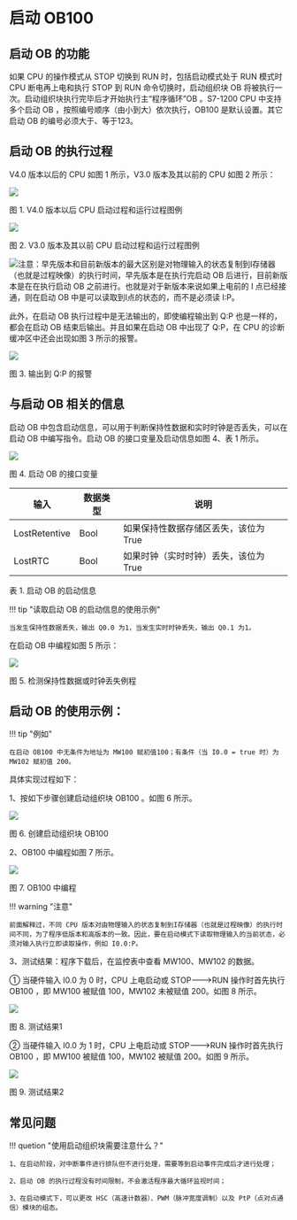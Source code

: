 # 启动 OB100

## 启动 OB 的功能

如果 CPU 的操作模式从 STOP 切换到 RUN 时，包括启动模式处于 RUN 模式时 CPU 断电再上电和执行 STOP 到 RUN 命令切换时，启动组织块 OB 将被执行一次。启动组织块执行完毕后才开始执行主“程序循环”OB 。S7-1200 CPU 中支持多个启动 OB ，按照编号顺序（由小到大）依次执行，OB100 是默认设置。其它启动 OB 的编号必须大于、等于123。

## 启动 OB 的执行过程

V4.0 版本以后的 CPU 如图 1 所示，V3.0 版本及其以前的 CPU 如图 2 所示：

![](images/08-01.jpg)

图 1. V4.0 版本以后 CPU 启动过程和运行过程图例

![](images/08-02.jpg)

图 2. V3.0 版本及其以前 CPU 启动过程和运行过程图例

![](images/4.gif)注意：早先版本和目前新版本的最大区别是对物理输入的状态复制到I存储器（也就是过程映像）的执行时间，早先版本是在执行完启动 OB 后进行，目前新版本是在在执行启动 OB 之前进行。也就是对于新版本来说如果上电前的 I 点已经接通，则在启动 OB 中是可以读取到I点的状态的，而不是必须读 I:P。

此外，在启动 OB 执行过程中是无法输出的，即使编程输出到 Q:P 也是一样的，都会在启动 OB 结束后输出。并且如果在启动 OB 中出现了 Q:P，在 CPU 的诊断缓冲区中还会出现如图 3 所示的报警。

![](images/08-03.jpg)

图 3. 输出到 Q:P 的报警

## 与启动 OB 相关的信息

启动 OB 中包含启动信息，可以用于判断保持性数据和实时时钟是否丢失，可以在启动 OB 中编写指令。启动 OB 的接口变量及启动信息如图 4、表 1 所示。

![](images/08-04.JPG)

图 4. 启动 OB 的接口变量

|输入|数据类型|说明|
|-----|-----|------|
|LostRetentive| Bool |如果保持性数据存储区丢失，该位为 True|
|LostRTC| Bool| 如果时钟（实时时钟）丢失，该位为 True|

表 1. 启动 OB 的启动信息



!!! tip "读取启动 OB 的启动信息的使用示例"

    当发生保持性数据丢失，输出 Q0.0 为1，当发生实时时钟丢失，输出 Q0.1 为1。


在启动 OB 中编程如图 5 所示：

![](images/08-05.JPG)

图 5. 检测保持性数据或时钟丢失例程

## 启动 OB 的使用示例：

!!! tip "例如"

    在启动 OB100 中无条件为地址为 MW100 赋初值100；有条件（当 I0.0 = true 时）为 MW102 赋初值 200。

具体实现过程如下：

1、按如下步骤创建启动组织块 OB100 。如图 6 所示。

![](images/08-06.JPG)

图 6. 创建启动组织块 OB100

2、OB100 中编程如图 7 所示。

![](images/08-07.JPG)

图 7. OB100 中编程

!!! warning "注意"

    前面解释过，不同 CPU 版本对由物理输入的状态复制到I存储器（也就是过程映像）的执行时间不同，为了程序低版本和高版本的一致。因此，要在启动模式下读取物理输入的当前状态，必须对输入执行立即读取操作，例如 I0.0:P。

3、测试结果：程序下载后，在监控表中查看 MW100、MW102 的数据。

① 当硬件输入 I0.0 为 0 时，CPU 上电启动或 STOP--->RUN 操作时首先执行 OB100 ，即 MW100 被赋值 100，MW102 未被赋值 200。如图 8 所示。

![](images/08-08.jpg)

图 8. 测试结果1

② 当硬件输入 I0.0 为 1 时，CPU 上电启动或 STOP--->RUN 操作时首先执行 OB100 ，即 MW100 被赋值 100，MW102 被赋值 200。如图 9 所示。

![](images/08-09.jpg)

图 9. 测试结果2

## 常见问题

!!! quetion "使用启动组织块需要注意什么？"

    1、在启动阶段，对中断事件进行排队但不进行处理，需要等到启动事件完成后才进行处理；

    2、启动 OB 的执行过程没有时间限制，不会激活程序最大循环监视时间；

    3、在启动模式下，可以更改 HSC（高速计数器）、PWM（脉冲宽度调制）以及 PtP（点对点通信）模块的组态。